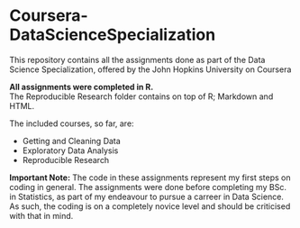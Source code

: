 # Coursera-DataScienceSpecialization
This repository contains all the assignments done as part of the Data Science Specialization, offered by the John Hopkins University on Coursera

**All assignments were completed in R.** <br>
The Reproducible Research folder contains on top of R; Markdown and HTML.

The included courses, so far, are:
- Getting and Cleaning Data
- Exploratory Data Analysis
- Reproducible Research

**Important Note:** The code in these assignments represent my first steps on coding in general. The assignments were done before completing my BSc. in Statistics, 
as part of my endeavour to pursue a carreer in Data Science. As such, the coding is on a completely novice level and should be criticised with that in mind.
